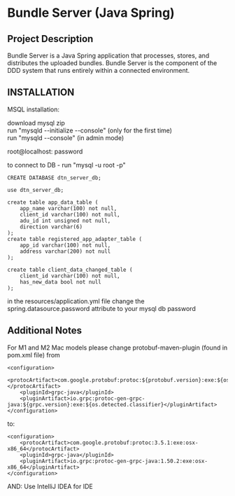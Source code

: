 Bundle Server (Java Spring)
===========================

Project Description
-------------------
Bundle Server is a Java Spring application that processes, stores, and distributes the uploaded bundles. Bundle Server is the component of the DDD system that runs entirely within a connected environment.

INSTALLATION
------------

MSQL installation:

download mysql zip  
run "mysqld --initialize --console" (only for the first time)  
run "mysqld --console"  (in admin mode)

root@localhost: password

to connect to DB -
run "mysql -u root -p"

```
CREATE DATABASE dtn_server_db;

use dtn_server_db;

create table app_data_table (
    app_name varchar(100) not null,
    client_id varchar(100) not null,
    adu_id int unsigned not null,
    direction varchar(6)
);
create table registered_app_adapter_table (
    app_id varchar(100) not null,
    address varchar(200) not null
);

create table client_data_changed_table (
    client_id varchar(100) not null,
    has_new_data bool not null
);
```
in the resources/application.yml file change the spring.datasource.password attribute to your mysql db password

Additional Notes
----------------

For M1 and M2 Mac models please change protobuf-maven-plugin (found in pom.xml file) from
```
<configuration>
    <protocArtifact>com.google.protobuf:protoc:${protobuf.version}:exe:${os.detected.classifier}</protocArtifact>
    <pluginId>grpc-java</pluginId>
    <pluginArtifact>io.grpc:protoc-gen-grpc-java:${grpc.version}:exe:${os.detected.classifier}</pluginArtifact>
</configuration>
```
to:
```
<configuration>
    <protocArtifact>com.google.protobuf:protoc:3.5.1:exe:osx-x86_64</protocArtifact>
    <pluginId>grpc-java</pluginId>
    <pluginArtifact>io.grpc:protoc-gen-grpc-java:1.50.2:exe:osx-x86_64</pluginArtifact>
</configuration>
```
AND: Use IntelliJ IDEA for IDE
